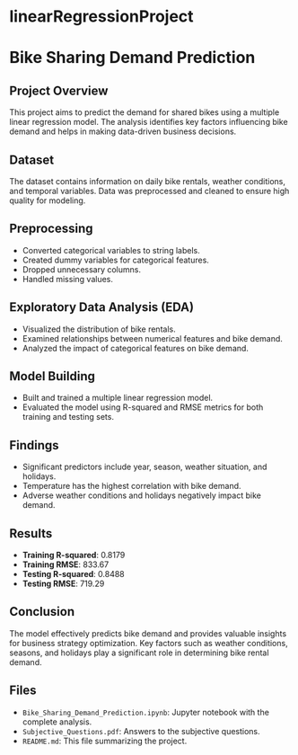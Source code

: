 # linearRegressionProject

# Bike Sharing Demand Prediction

## Project Overview
This project aims to predict the demand for shared bikes using a multiple linear regression model. The analysis identifies key factors influencing bike demand and helps in making data-driven business decisions.

## Dataset
The dataset contains information on daily bike rentals, weather conditions, and temporal variables. Data was preprocessed and cleaned to ensure high quality for modeling.

## Preprocessing
- Converted categorical variables to string labels.
- Created dummy variables for categorical features.
- Dropped unnecessary columns.
- Handled missing values.

## Exploratory Data Analysis (EDA)
- Visualized the distribution of bike rentals.
- Examined relationships between numerical features and bike demand.
- Analyzed the impact of categorical features on bike demand.

## Model Building
- Built and trained a multiple linear regression model.
- Evaluated the model using R-squared and RMSE metrics for both training and testing sets.

## Findings
- Significant predictors include year, season, weather situation, and holidays.
- Temperature has the highest correlation with bike demand.
- Adverse weather conditions and holidays negatively impact bike demand.

## Results
- **Training R-squared**: 0.8179
- **Training RMSE**: 833.67
- **Testing R-squared**: 0.8488
- **Testing RMSE**: 719.29

## Conclusion
The model effectively predicts bike demand and provides valuable insights for business strategy optimization. Key factors such as weather conditions, seasons, and holidays play a significant role in determining bike rental demand.

## Files
- `Bike_Sharing_Demand_Prediction.ipynb`: Jupyter notebook with the complete analysis.
- `Subjective_Questions.pdf`: Answers to the subjective questions.
- `README.md`: This file summarizing the project.
